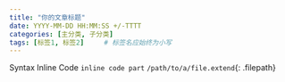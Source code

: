 ```yaml
---
title: "你的文章标题"
date: YYYY-MM-DD HH:MM:SS +/-TTTT
categories: [主分类, 子分类]
tags: [标签1, 标签2]     # 标签名应始终为小写
---
```

Syntax
Inline Code
`inline code part`
`/path/to/a/file.extend`{: .filepath}

